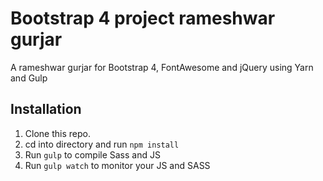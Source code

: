 # Bootstrap 4 project rameshwar gurjar

A rameshwar gurjar for Bootstrap 4, FontAwesome and jQuery using Yarn and Gulp


## Installation

1. Clone this repo.
2. cd into directory and run `npm install`
3. Run `gulp` to compile Sass and JS
4. Run `gulp watch` to monitor your JS and SASS
